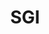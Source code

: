 ---
title: SGI
layout: tag
permalink: /retro-computers/sgi/
entries_layout: grid
classes: wide
taxonomy: sgi
header:
  overlay_color: "#666"
excerpt: "This post should display a **header with a solid background color**, if the theme supports it."  
---